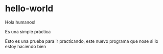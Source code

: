 # hello-world

Hola humanos!

Es una simple práctica

Esto es una prueba para ir practicando, este nuevo programa
que nose si lo estoy haciendo bien
